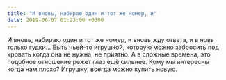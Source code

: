```yaml
---
title: "И вновь, набираю один и тот же номер, и"
date: 2019-06-07 01:23:00 +0300
---
```


И вновь, набираю один и тот же номер, и
вновь жду ответа, и в новь только гудки... Быть чьей-то игрушкой, которую можно забросить под кровать когда она не нужна, не приятно. А в сложные времена, это подобное отношение режет глаз ещё сильнее. Кому мы интересны когда нам плохо? Игрушку, всегда можно купить новую.

